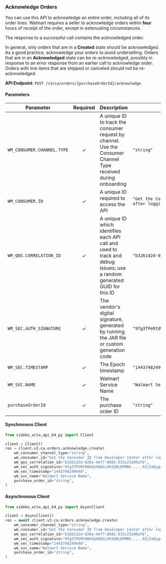 
### Acknowledge Orders <a name="create"></a>

You can use this API to acknowledge an entire order, including all of its order lines. Walmart requires a seller to acknowledge orders within **four** hours of receipt of the order, except in extenuating circumstances.

The response to a successful call contains the acknowledged order.

In general, only orders that are in a **Created** state should be acknowledged. As a good practice, acknowledge your orders to avoid underselling. Orders that are in an **Acknowledged** state can be re-acknowledged, possibly in response to an error response from an earlier call to acknowledge order. Orders with line items that are shipped or canceled should not be re-acknowledged.

**API Endpoint**: `POST /v3/ca/orders/{purchaseOrderId}/acknowledge`

#### Parameters

| Parameter | Required | Description | Example |
|-----------|:--------:|-------------|--------|
| `WM_CONSUMER.CHANNEL.TYPE` | ✓ | A unique ID to track the consumer request by channel. Use the Consumer Channel Type received during onboarding | `"string"` |
| `WM_CONSUMER.ID` | ✓ | A unique ID required to access the API | `"Get the Consumer ID from Developer Center after logging in"` |
| `WM_QOS.CORRELATION_ID` | ✓ | A unique ID which identifies each API call and used to track and debug issues; use a random generated GUID for this ID | `"b3261d2d-028a-4ef7-8602-633c23200af6"` |
| `WM_SEC.AUTH_SIGNATURE` | ✓ | The vendor's digital signature, generated by running the JAR file or custom generation code | `"9fg3TPeRt0WSGbXNGGj4kSQ9L6PMBX.....9Zj5aDyg="` |
| `WM_SEC.TIMESTAMP` | ✓ | The Epoch timestamp | `"1443748249449"` |
| `WM_SVC.NAME` | ✓ | Walmart Service Name | `"Walmart Service Name"` |
| `purchaseOrderId` | ✓ | The purchase order ID | `"string"` |

#### Synchronous Client

```python
from sideko_octa_api_64_py import Client

client = Client()
res = client.v3.ca.orders.acknowledge.create(
    wm_consumer_channel_type="string",
    wm_consumer_id="Get the Consumer ID from Developer Center after logging in",
    wm_qos_correlation_id="b3261d2d-028a-4ef7-8602-633c23200af6",
    wm_sec_auth_signature="9fg3TPeRt0WSGbXNGGj4kSQ9L6PMBX.....9Zj5aDyg=",
    wm_sec_timestamp="1443748249449",
    wm_svc_name="Walmart Service Name",
    purchase_order_id="string",
)

```

#### Asynchronous Client

```python
from sideko_octa_api_64_py import AsyncClient

client = AsyncClient()
res = await client.v3.ca.orders.acknowledge.create(
    wm_consumer_channel_type="string",
    wm_consumer_id="Get the Consumer ID from Developer Center after logging in",
    wm_qos_correlation_id="b3261d2d-028a-4ef7-8602-633c23200af6",
    wm_sec_auth_signature="9fg3TPeRt0WSGbXNGGj4kSQ9L6PMBX.....9Zj5aDyg=",
    wm_sec_timestamp="1443748249449",
    wm_svc_name="Walmart Service Name",
    purchase_order_id="string",
)

```
